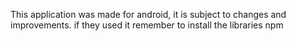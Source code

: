 This application was made for android, it is subject to changes and improvements. if they used it remember to install the libraries npm


